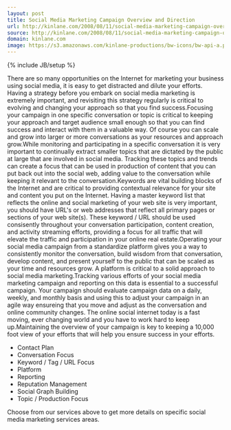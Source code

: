 ```yaml
---
layout: post
title: Social Media Marketing Campaign Overview and Direction
url: http://kinlane.com/2008/08/11/social-media-marketing-campaign-overview-and-direction/
source: http://kinlane.com/2008/08/11/social-media-marketing-campaign-overview-and-direction/
domain: kinlane.com
image: https://s3.amazonaws.com/kinlane-productions/bw-icons/bw-api-a.png
---
```

{% include JB/setup %}

<p>
     There are so many opportunities on the Internet for marketing your business using social media, it is easy to get distracted and dilute your efforts. Having a strategy before you embark on social media marketing is extremely important, and revisiting this strategy regularly is critical to evolving and changing your approach so that you find success.Focusing your campaign in one specific conversation or topic is critical to keeping your approach and target audience small enough so that you can find success and interact with them in a valuable way. Of course you can scale and grow into larger or more conversations as your resources and approach grow.While monitoring and participating in a specific conversation it is very important to continually extract smaller topics that are dictated by the public at large that are involved in social media. Tracking these topics and trends can create a focus that can be used in production of content that you can put back out into the social web, adding value to the conversation while keeping it relevant to the conversation.Keywords are vital building blocks of the Internet and are critical to providing contextual relevance for your site and content you put on the Internet. Having a master keyword list that reflects the online and social marketing of your web site is very important, you should have URL's or web addresses that reflect all primary pages or sections of your web site(s). These keyword / URL should be used consisently throughout your conversation participation, content creation, and activity streaming efforts, providing a focus for all traffic that will elevate the traffic and participation in your online real estate.Operating your social media campaign from a standardize platform gives you a way to consistently monitor the conversation, build wisdom from that conversation, develop content, and present yourself to the public that can be scaled as your time and resources grow. A platform is critical to a solid approach to social media marketing.Tracking various efforts of your social media marketing campaign and reporting on this data is essential to a successful campaign. Your campaign should evaluate campaign data on a daily, weekly, and monthly basis and using this to adjust your campaign in an agile way ensureing that you move and adjust as the conversation and online community changes. The online social internet today is a fast moving, ever changing world and you have to work hard to keep up.Maintaining the overview of your campaign is key to keeping a 10,000 foot view of your efforts that will help you ensure success in your efforts.
</p>
<ul class="servicelist">
     <li>Contact Plan
     </li>
     <li>Conversation Focus
     </li>
     <li>Keyword / Tag / URL Focus
     </li>
     <li>Platform
     </li>
     <li>Reporting
     </li>
     <li>Reputation Management
     </li>
     <li>Social Graph Building
     </li>
     <li>Topic / Production Focus
     </li>
</ul>
<p>
     Choose from our services above to get more details on specific social media marketing services areas.
</p>
